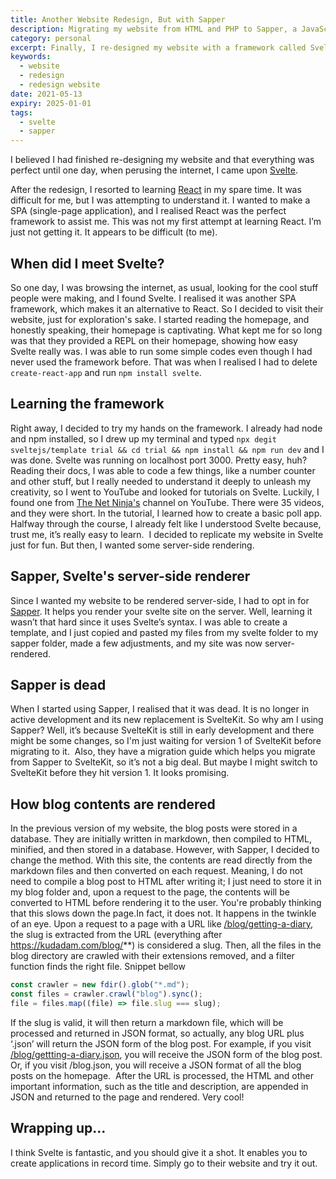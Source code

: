 ```yaml
---
title: Another Website Redesign, But with Sapper
description: Migrating my website from HTML and PHP to Sapper, a JavaScript framework for building web apps
category: personal
excerpt: Finally, I re-designed my website with a framework called Svelte
keywords:
  - website
  - redesign
  - redesign website
date: 2021-05-13
expiry: 2025-01-01
tags:
  - svelte
  - sapper
---
```


I believed I had finished re-designing my website and that everything was perfect until one day, when perusing the internet, I came upon [Svelte](https://svelte.dev/).

After the redesign, I resorted to learning [React](https://reactjs.org/) in my spare time. It was difficult for me, but I was attempting to understand it. I wanted to make a SPA (single-page application), and I realised React was the perfect framework to assist me. This was not my first attempt at learning React. I’m just not getting it. It appears to be difficult (to me).

## When did I meet Svelte?

So one day, I was browsing the internet, as usual, looking for the cool stuff people were making, and I found Svelte. I realised it was another SPA framework, which makes it an alternative to React. So I decided to visit their website, just for exploration's sake.
I started reading the homepage, and honestly speaking, their homepage is captivating.
What kept me for so long was that they provided a REPL on their homepage, showing how easy Svelte really was. I was able to run some simple codes even though I had never used the framework before. That was when I realised I had to delete `create-react-app` and run `npm install svelte`.

## Learning the framework

Right away, I decided to try my hands on the framework. I already had node and npm installed, so I drew up my terminal and typed `npx degit sveltejs/template trial && cd trial && npm install && npm run dev` and I was done. Svelte was running on localhost port 3000. Pretty easy, huh? 
Reading their docs, I was able to code a few things, like a number counter and other stuff, but I really needed to understand it deeply to unleash my creativity, so I went to YouTube and looked for tutorials on Svelte. Luckily, I found one from [The Net Ninja's](https://netninja.dev/) channel on YouTube. There were 35 videos, and they were short. In the tutorial, I learned how to create a basic poll app. Halfway through the course, I already felt like I understood Svelte because, trust me, it’s really easy to learn. 
I decided to replicate my website in Svelte just for fun. But then, I wanted some server-side rendering.

## Sapper, Svelte's server-side renderer

Since I wanted my website to be rendered server-side, I had to opt in for [Sapper](https://github.com/sveltejs/sapper). It helps you render your svelte site on the server. Well, learning it wasn’t that hard since it uses Svelte’s syntax. I was able to create a template, and I just copied and pasted my files from my svelte folder to my sapper folder, made a few adjustments, and my site was now server-rendered.

## Sapper is dead

When I started using Sapper, I realised that it was dead. It is no longer in active development and its new replacement is SvelteKit. So why am I using Sapper? Well, it’s because SvelteKit is still in early development and there might be some changes, so I'm just waiting for version 1 of SvelteKit before migrating to it. 
Also, they have a migration guide which helps you migrate from Sapper to SvelteKit, so it’s not a big deal. But maybe I might switch to SvelteKit before they hit version 1. It looks promising.

## How blog contents are rendered

In the previous version of my website, the blog posts were stored in a database. They are initially written in markdown, then compiled to HTML, minified, and then stored in a database. However, with Sapper, I decided to change the method. With this site, the contents are read directly from the markdown files and then converted on each request. Meaning, I do not need to compile a blog post to HTML after writing it; I just need to store it in my blog folder and, upon a request to the page, the contents will be converted to HTML before rendering it to the user. You're probably thinking that this slows down the page.In fact, it does not. It happens in the twinkle of an eye.
Upon a request to a page with a URL like [/blog/getting-a-diary](/blog/getting-a-diary), the slug is extracted from the URL (everything after https://kudadam.com/blog/**) is considered a slug. Then, all the files in the blog directory are crawled with their extensions removed, and a filter function finds the right file. Snippet bellow

```js
const crawler = new fdir().glob("*.md");
const files = crawler.crawl("blog").sync();
file = files.map((file) => file.slug === slug);
```

If the slug is valid, it will then return a markdown file, which will be processed and returned in JSON format, so actually, any blog URL plus ‘.json’ will return the JSON form of the blog post. For example, if you visit [/blog/gettting-a-diary.json](https://www.kudadam.com/blog/gettting-a-diary.json), you will receive the JSON form of the blog post. Or, if you visit /blog.json, you will receive a JSON format of all the blog posts on the homepage. 
After the URL is processed, the HTML and other important information, such as the title and description, are appended in JSON and returned to the page and rendered. Very cool!

## Wrapping up...

I think Svelte is fantastic, and you should give it a shot. It enables you to create applications in record time. Simply go to their website and try it out.
